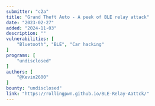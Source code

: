 ```yaml
---
submitter: "c2a"
title: "Grand Theft Auto - A peek of BLE relay attack"
date: "2023-02-27"
added: "2024-11-03"
description: ""
vulnerabilities: [
    "Bluetooth", "BLE", "Car hacking"
]
programs: [
    "undisclosed"
]
authors: [
    "@Kevin2600"
]
bounty: "undisclosed"
link: "https://rollingpwn.github.io/BLE-Relay-Aattck/"
---
```




